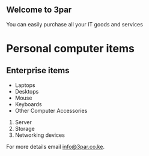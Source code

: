 ## Welcome to 3par

You can easily purchase all your IT goods and services


# Personal computer items
## Enterprise items


- Laptops
- Desktops
- Mouse 
- Keyboards
- Other Computer Accessories


1. Server
2. Storage
3. Networking devices


For more details email [info@3par.co.ke](info@3par.co.ke).



